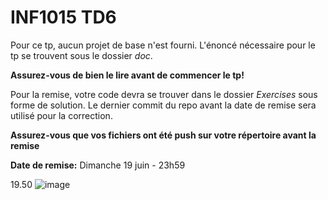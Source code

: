 # INF1015 TD6

Pour ce tp, aucun projet de base n'est fourni. L'énoncé nécessaire pour le tp se trouvent sous le dossier *doc*. 

**Assurez-vous de bien le lire avant de commencer le tp!**

 Pour la remise, votre code devra se trouver dans le dossier *Exercises* sous forme de solution. Le dernier commit du repo avant la date de remise sera utilisé pour la correction. 
 
 **Assurez-vous que vos fichiers ont été push sur votre répertoire avant la remise** 
 
 **Date de remise:** Dimanche 19 juin - 23h59

19.50
![image](https://user-images.githubusercontent.com/47032065/175721718-1344139f-eb6c-451f-b48f-399a3879b825.png)
